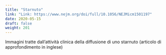 ```yaml
---
title: "Starnuto"
link: "Link: https://www.nejm.org/doi/full/10.1056/NEJMicm1501197"
date: 2020-05-15
draft: false
weight: 201
---
```


 Immagini tratte dall’attività clinica della diffusione di uno starnuto (articolo di approfondimento in inglese)